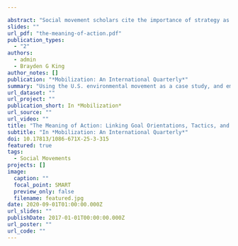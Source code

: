 ```yaml
---

abstract: "Social movement scholars cite the importance of strategy as a critical component of collective action. But what is a movement strategy, and what role does it play in facilitating movement processes? We conceptualize strategy as both the reason for engaging in collective action as well as the tools used in the course of action. More than a rational means-ends calculation, strategy is inherently a meaning-making process, providing the movement and its participants a sense of purpose. Using the U.S. environmental movement as a case study, and employing a data-driven and inductive strategy that combines both computational and qualitative methods, we find that strategy emerges as organizations link their actions to their goal orientation: what level of society the organization views as the locus of change. We conclude by illustrating changes over time in attention to different movement strategies, highlighting strategic differences between organizations working together in the same social movement."
slides: ""
url_pdf: "the-meaning-of-action.pdf"
publication_types:
  - "2"
authors:
  - admin
  - Brayden G King
author_notes: []
publication: "*Mobilization: An International Quarterly*"
summary: "Using the U.S. environmental movement as a case study, and employing a data-driven and inductive strategy that combines both computational and qualitative methods, we find that strategy emerges as organizations link their actions to their goal orientation: what level of society the organization views as the locus of change."
url_dataset: ""
url_project: ""
publication_short: In *Mobilization*
url_source: ""
url_video: ""
title: "The Meaning of Action: Linking Goal Orientations, Tactics, and Strategies in the Environmental Movement"
subtitle: "In *Mobilization: An International Quarterly*"
doi: 10.17813/1086-671X-25-3-315
featured: true
tags:
  - Social Movements
projects: []
image:
  caption: ""
  focal_point: SMART
  preview_only: false
  filename: featured.jpg
date: 2020-09-01T01:00:00.000Z
url_slides: ""
publishDate: 2017-01-01T00:00:00.000Z
url_poster: ""
url_code: ""
---
```


